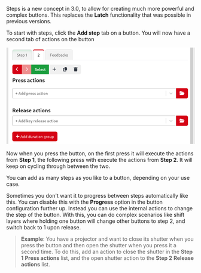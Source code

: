 Steps is a new concept in 3.0, to allow for creating much more powerful and complex buttons. This replaces the **Latch** functionality that was possible in previous versions.

To start with steps, click the **Add step** tab on a button. You will now have a second tab of actions on the button

![Button Step 2](images/button-step2.png?raw=true 'Button Step 2')

Now when you press the button, on the first press it will execute the actions from **Step 1**, the following press with execute the actions from **Step 2**. It will keep on cycling through between the two.

You can add as many steps as you like to a button, depending on your use case.

Sometimes you don't want it to progress between steps automatically like this. You can disable this with the **Progress** option in the button configuration further up. Instead you can use the internal actions to change the step of the button.
With this, you can do complex scenarios like shift layers where holding one button will change other buttons to step 2, and switch back to 1 upon release.

> **Example**: You have a projector and want to close its shutter when you press the button and then open the shutter when you press it a second time. To do this, add an action to close the shutter in the **Step 1** **Press actions** list, and the open shutter action to the **Step 2** **Release actions** list.
